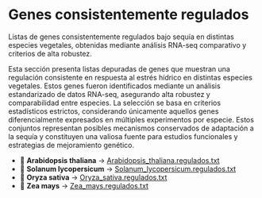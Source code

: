 # Genes consistentemente regulados
Listas de genes consistentemente regulados bajo sequía en distintas especies vegetales, obtenidas mediante análisis RNA-seq comparativo y criterios de alta robustez.

Esta sección presenta listas depuradas de genes que muestran una regulación consistente en respuesta al estrés hídrico en distintas especies vegetales. Estos genes fueron identificados mediante un análisis estandarizado de datos RNA-seq, asegurando alta robustez y comparabilidad entre especies. La selección se basa en criterios estadísticos estrictos, considerando únicamente aquellos genes diferencialmente expresados en múltiples experimentos por especie. Estos conjuntos representan posibles mecanismos conservados de adaptación a la sequía y constituyen una valiosa fuente para estudios funcionales y estrategias de mejoramiento genético.

- 🧬 **Arabidopsis thaliana** → [Arabidopsis_thaliana.regulados.txt](data/Arabidopsis_thaliana.regulados.txt)
- 🍅 **Solanum lycopersicum** → [Solanum_lycopersicum.regulados.txt](data/Solanum_lycopersicum.regulados.txt)
- 🌾 **Oryza sativa** → [Oryza_sativa.regulados.txt](data/Oryza_sativa.regulados.txt)
- 🌽 **Zea mays** → [Zea_mays.regulados.txt](data/Zea_mays.regulados.txt)

